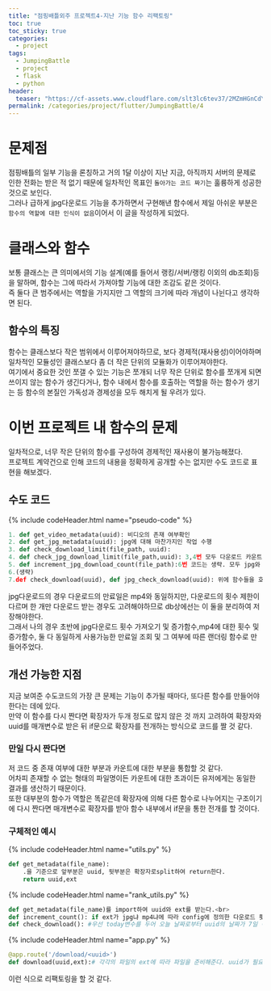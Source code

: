 ```yaml
---
title: "점핑배틀외주 프로젝트4-지난 기능 함수 리팩토링"
toc: true
toc_sticky: true
categories:
  - project
tags:
  - JumpingBattle
  - project
  - flask
  - python
header:
  teaser: "https://cf-assets.www.cloudflare.com/slt3lc6tev37/2MZmHGnCdYbQBIsZ4V11C6/25b48def8b56b63f7527d6ad65829676/forward_proxy_flow.png"
permalink: /categories/project/flutter/JumpingBattle/4
---
```

# 문제점
점핑배틀의 일부 기능을 론칭하고 거의 1달 이상이 지난 지금, 아직까지 서버의 문제로 인한 전화는 받은 적 없기 때문에 일차적인 목표인 `돌아가는 코드 짜기`는 훌륭하게 성공한 것으로 보인다.<br>
그러나 급하게 jpg다운로드 기능을 추가하면서 구현해낸 함수에서 제일 아쉬운 부분은 `함수의 역할에 대한 인식이 없음`이어서 이 글을 작성하게 되었다.
# 클래스와 함수
보통 클래스는 큰 의미에서의 기능 설계(예를 들어서 랭킹/서버/랭킹 이외의 db조회)등을 말하며, 함수는 그에 따라서 가져야할 기능에 대한 조감도 같은 것이다.<br>
즉 둘다 큰 범주에서는 역할을 가지지만 그 역할의 크기에 따라 개념이 나뉜다고 생각하면 된다.
## 함수의 특징
함수는 클래스보다 작은 범위에서 이루어져야하므로, 보다 경제적(재사용성)이어야하며 일차적인 모듈성인 클래스보다 좀 더 작은 단위의 모듈화가 이루어져야한다.<br>
여기에서 중요한 것인 쪼갤 수 있는 기능은 쪼개되 너무 작은 단위로 함수를 쪼개게 되면 쓰이지 않는 함수가 생긴다거나, 함수 내에서 함수를 호출하는 역할을 하는 함수가 생기는 등 함수의 본질인 가독성과 경제성을 모두 해치게 될 우려가 있다.
# 이번 프로젝트 내 함수의 문제
일차적으로, 너무 작은 단위의 함수를 구성하여 경제적인 재사용이 불가능해졌다.<br>
프로젝트 계약건으로 인해 코드의 내용을 정확하게 공개할 수는 없지만 수도 코드로 표현을 해보겠다.
## 수도 코드
{% include codeHeader.html name="pseudo-code" %}
```python
1. def get_video_metadata(uuid): 비디오의 존재 여부확인
2. def get_jpg_metadata(uuid): jpg에 대해 마찬가지인 작업 수행
3. def check_download_limit(file_path, uuid):
4. def check_jpg_download_limit(file_path,uuid): 3,4번 모두 다운로드 카운트에 대한 확인을 하는 함수
5. def increment_jpg_download_count(file_path):6번 코드는 생략. 모두 jpg와 mp4에 대한 다운로드횟수를 증가시키는 함수
6.(생략)
7.def check_download(uuid), def jpg_check_download(uuid): 위에 함수들을 호출해서 본격적인 다운로드를 하는 서버측의 함수
```

jpg다운로드의 경우 다운로드의 만료일은 mp4와 동일하지만, 다운로드의 횟수 제한이 다르며 한 개만 다운로드 받는 경우도 고려해야하므로 db상에선는 이 둘을 분리하여 저장해야한다.<br>
그래서 나의 경우 초반에 jpg다운로드 횟수 가져오기 및 증가함수,mp4에 대한 횟수 및 증가함수, 둘 다 동일하게 사용가능한 만료일 조회 및 그 여부에 따른 랜더링 함수로 만들어주었다.
## 개선 가능한 지점
지금 보여준 수도코드의 가장 큰 문제는 기능이 추가될 때마다, 또다른 함수를 만들어야한다는 데에 있다.<br>
만약 이 함수를 다시 짠다면 확장자가 두개 정도로 많지 않은 것 까지 고려하여 확장자와 uuid를 매개변수로 받은 뒤 if문으로 확장자를 전개하는 방식으로 코드를 짤 것 같다.
### 만일 다시 짠다면
저 코드 중 존재 여부에 대한 부분과 카운트에 대한 부분을 통합할 것 같다.<br>
어차피 존재할 수 없는 형태의 파일명이든 카운트에 대한 초과이든 유저에게는 동일한 결과를 생산하기 때문이다.<br>
또한 대부분의 함수가 역할은 똑같은데 확장자에 의해 다른 함수로 나누어지는 구조이기에 다시 짠다면 매개변수로 확장자를 받아 함수 내부에서 if문을 통한 전개를 할 것이다.
### 구체적인 예시
{% include codeHeader.html name="utils.py" %}
```python
def get_metadata(file_name):
    .을 기준으로 앞부분은 uuid, 뒷부분은 확장자로split하여 return한다.
    return uuid,ext

```
{% include codeHeader.html name="rank_utils.py" %}
```python
def get_metadata(file_name)를 import하여 uuid와 ext를 받는다.<br>
def increment_count(): if ext가 jpg냐 mp4냐에 따라 config에 정의한 다운로드 횟수대로 올려줄지 말지를 결정. 이때에 횟수가 넘으면 에러코드를 return하고 프론트에서 alter띄우기
def check_download(): #우선 today변수를 두어 오늘 날짜로부터 uuid의 날짜가 7일 이내인지 확인 후 작업 진행. 7일이 넘은 경우에는 바로 파일의 return을 중지하고 오류페이지를 랜더링. 7일 이내의 경우 count를 확인하는 함수로 넘어감

```
{% include codeHeader.html name="app.py" %}
```python
@app.route('/download/<uuid>')
def download(uuid,ext):# 각각의 파일의 ext에 따라 파일을 준비해준다. uuid가 필요한 이유는 firebase에 요청할 데이터를 찾기 위해

```
이런 식으로 리팩토링을 할 것 같다.